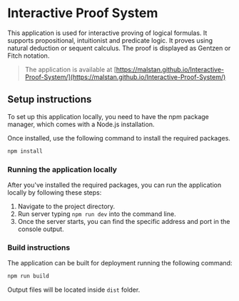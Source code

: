 # Interactive Proof System

This application is used for interactive proving of logical formulas. It supports propositional, intuitionist and predicate logic. It proves using natural deduction or sequent calculus. The proof is displayed as Gentzen or Fitch notation.

> The application is available at [https://malstan.github.io/Interactive-Proof-System/](https://malstan.github.io/Interactive-Proof-System/)

## Setup instructions

To set up this application locally, you need to have the npm package manager, which comes with a Node.js installation.

Once installed, use the following command to install the required packages.

```bash
npm install
```

### Running the application locally

After you've installed the required packages, you can run the application locally by following these steps:

1. Navigate to the project directory.
2. Run server typing `npm run dev` into the command line.
3. Once the server starts, you can find the specific address and port in the console output.

### Build instructions

The application can be built for deployment running the following command:

```bash
npm run build
```

Output files will be located inside `dist` folder.
